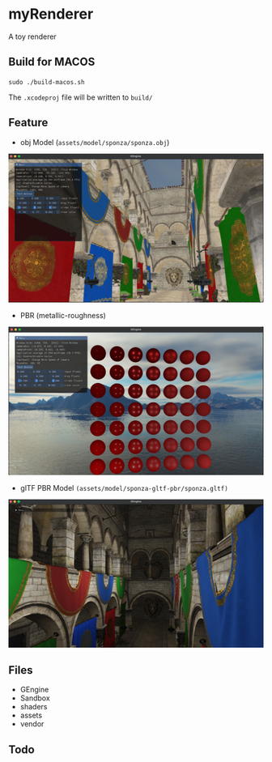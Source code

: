 # myRenderer

A toy renderer

## Build for MACOS

`sudo ./build-macos.sh`

The `.xcodeproj` file will be written to `build/`

## Feature

* obj Model (`assets/model/sponza/sponza.obj`)

![GEngine .obj model image](GEngine-OBJ.jpeg)

* PBR (metallic-roughness)

![GEngine .obj model image](GEngine-PBR.jpeg)

* glTF PBR Model `(assets/model/sponza-gltf-pbr/sponza.gltf)`

![GEngine .glTF model image](GEngine-glTF-PBR.jpeg) 

## Files

* GEngine
* Sandbox
* shaders
* assets
* vendor

## Todo
